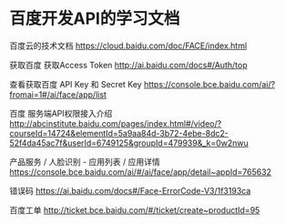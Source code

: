 # 百度开发API的学习文档 

百度云的技术文档
https://cloud.baidu.com/doc/FACE/index.html

获取百度 获取Access Token
http://ai.baidu.com/docs#/Auth/top

查看获取百度 API Key 和 Secret Key
https://console.bce.baidu.com/ai/?fromai=1#/ai/face/app/list

百度 服务端API权限接入介绍
http://abcinstitute.baidu.com/pages/index.html#/video/?courseId=14724&elementId=5a9aa84d-3b72-4ebe-8dc2-52f4da45ac7f&userId=6749125&groupId=479939&_k=0w2nwu


产品服务 / 人脸识别 - 应用列表 / 应用详情
https://console.bce.baidu.com/ai/#/ai/face/app/detail~appId=765632

错误码
https://ai.baidu.com/docs#/Face-ErrorCode-V3/1f3193ca

百度工单
http://ticket.bce.baidu.com/#/ticket/create~productId=95

